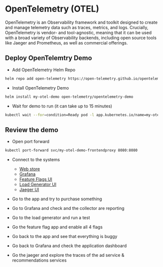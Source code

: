 # OpenTelemetry (OTEL)

OpenTelemetry is an Observability framework and toolkit designed to create and manage telemetry data such as traces, metrics, and logs. Crucially, OpenTelemetry is vendor- and tool-agnostic, meaning that it can be used with a broad variety of Observability backends, including open source tools like Jaeger and Prometheus, as well as commercial offerings.

## Deploy OpenTelemtry Demo

- Add OpenTelemetry Helm Repo

``` bash
helm repo add open-telemetry https://open-telemetry.github.io/opentelemetry-helm-charts; helm repo update
```

- Install OpenTelemetry Demo

```bash
helm install my-otel-demo open-telemetry/opentelemetry-demo
```

- Wait for demo to run (it can take up to 15 minutes)

``` bash
kubectl wait --for=condition=Ready pod -l app.kubernetes.io/name=my-otel-demo-frontendproxy --timeout=15m
```

## Review the demo

- Open port forward

```bash
kubectl port-forward svc/my-otel-demo-frontendproxy 8080:8080
```

- Connect to the systems
  - [Web store](http://localhost:8080/)
  - [Grafana](http://localhost:8080/grafana/)
  - [Feature Flags UI](http://localhost:8080/feature/)
  - [Load Generator UI](http://localhost:8080/loadgen/)
  - [Jaeger UI](http://localhost:8080/jaeger/ui/)

- Go to the app and try to purchase something

- Go to Grafana and check and the collector are reporting

- Go to the load generator and run a test

- Go the feature flag app and enable all 4 flags

- Go back to the app and see that everything is buggy

- Go back to Grafana and check the application dashboard

- Go the jaeger and explore the traces of the ad service & recommendations services

